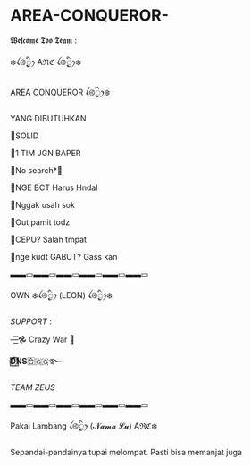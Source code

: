 # AREA-CONQUEROR-

𝖂𝖊𝖑𝖈𝖔𝖒𝖊 𝕿𝖔𝖔 𝕿𝖊𝖆𝖒 :

❄️ꪶ࿋྄ིᤢꫂ    Aℜℭ   ꪶ࿋྄ིᤢꫂ❄️

AREA CONQUEROR ꪶ࿋྄ིᤢꫂ❄️

YANG DIBUTUHKAN

🔘SOLID

🔘1 TIM JGN BAPER

🔘No search*🔞

🔘NGE BCT Harus Hndal

🔘Nggak usah sok

🔘Out pamit todz

🔘CEPU? Salah tmpat

🔘nge kudt GABUT? Gass kan

▬▬▭▬▬▭▬▬▭▬▬▭▬▬▭▬▬▭

OWN
❄️ꪶ࿋྄ིᤢꫂ   (LEON)  ꪶ࿋྄ིᤢꫂ❄️

*SUPPORT* :

—͟͟͞͞𖣘 Crazy War 🧿

𝐃⃞⃟⃝𝐍𝐒🈴🇬🇬࿐

*TEAM ZEUS*

▬▬▭▬▬▭▬▬▭▬▬▭▬▬▭▬▬▭

Pakai Lambang
ꪶ࿋྄ིᤢꫂ (𝓝𝓪𝓶𝓪 𝓛𝓾)  Aℜℭ❄️

Sepandai-pandainya tupai melompat. Pasti bisa memanjat juga
